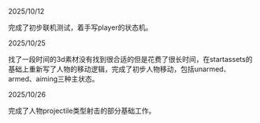 2025/10/12

完成了初步联机测试，着手写player的状态机。



2025/10/25

找了一段时间的3d素材没有找到很合适的但是花费了很长时间，在startassets的基础上重新写了人物的移动逻辑，完成了初步人物移动，包括unarmed、armed、aiming三种主状态。



2025/10/26

完成了人物projectile类型射击的部分基础工作。

